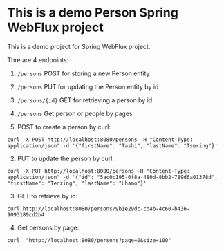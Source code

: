 # This is a demo Person Spring WebFlux project
This is a demo project for Spring WebFlux project.

Thre are 4 endpoints:
1. `/persons` POST for storing a new Person entity
2. `/persons` PUT for updating the Person entity by id
3. `/persons/{id}` GET for retrieving a person by id
4. `/persons` Get person or people by pages



1. POST to create a person by curl: 
```
curl -X POST http://localhost:8080/persons -H "Content-Type: application/json" -d '{"firstName": "Tashi", "lastName": "Tsering"}'
``` 

2. PUT to update the person by curl: 
```
curl -X PUT http://localhost:8080/persons -H "Content-Type: application/json" -d '{"id": "5ac0c195-0f8a-480d-8bb2-789d6a01378d", "firstName": "Tenzing", "lastName": "Lhamo"}'
```
   

3. GET to retrieve by id:
```
curl http://localhost:8080/persons/9b1e29dc-cd4b-4c60-b436-9093189cd2b4
```
4. Get persons by page:
```
curl  "http://localhost:8080/persons?page=0&size=100"
```